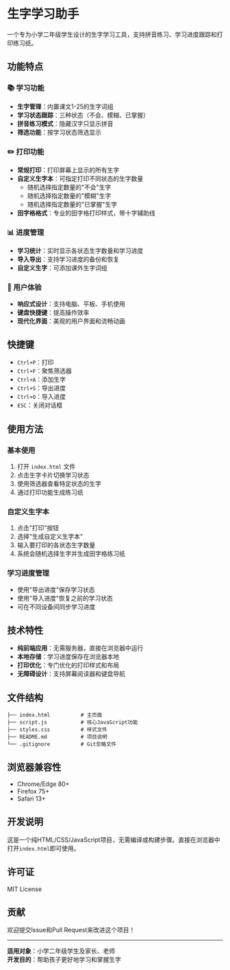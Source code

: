 # 生字学习助手

一个专为小学二年级学生设计的生字学习工具，支持拼音练习、学习进度跟踪和打印练习纸。

## 功能特点

### 📚 学习功能
- **生字管理**：内置课文1-25的生字词组
- **学习状态跟踪**：三种状态（不会、模糊、已掌握）
- **拼音练习模式**：隐藏汉字只显示拼音
- **筛选功能**：按学习状态筛选显示

### ✏️ 打印功能
- **常规打印**：打印屏幕上显示的所有生字
- **自定义生字本**：可指定打印不同状态的生字数量
  - 随机选择指定数量的"不会"生字
  - 随机选择指定数量的"模糊"生字  
  - 随机选择指定数量的"已掌握"生字
- **田字格格式**：专业的田字格打印样式，带十字辅助线

### 📊 进度管理
- **学习统计**：实时显示各状态生字数量和学习进度
- **导入导出**：支持学习进度的备份和恢复
- **自定义生字**：可添加课外生字词组

### 🎯 用户体验
- **响应式设计**：支持电脑、平板、手机使用
- **键盘快捷键**：提高操作效率
- **现代化界面**：美观的用户界面和流畅动画

## 快捷键

- `Ctrl+P`：打印
- `Ctrl+F`：聚焦筛选器
- `Ctrl+A`：添加生字
- `Ctrl+S`：导出进度
- `Ctrl+O`：导入进度
- `ESC`：关闭对话框

## 使用方法

### 基本使用
1. 打开 `index.html` 文件
2. 点击生字卡片切换学习状态
3. 使用筛选器查看特定状态的生字
4. 通过打印功能生成练习纸

### 自定义生字本
1. 点击"打印"按钮
2. 选择"生成自定义生字本"
3. 输入要打印的各状态生字数量
4. 系统会随机选择生字并生成田字格练习纸

### 学习进度管理
- 使用"导出进度"保存学习状态
- 使用"导入进度"恢复之前的学习状态
- 可在不同设备间同步学习进度

## 技术特性

- **纯前端应用**：无需服务器，直接在浏览器中运行
- **本地存储**：学习进度保存在浏览器本地
- **打印优化**：专门优化的打印样式和布局
- **无障碍设计**：支持屏幕阅读器和键盘导航

## 文件结构

```
├── index.html          # 主页面
├── script.js           # 核心JavaScript功能
├── styles.css          # 样式文件
├── README.md           # 项目说明
└── .gitignore          # Git忽略文件
```

## 浏览器兼容性

- Chrome/Edge 80+
- Firefox 75+
- Safari 13+

## 开发说明

这是一个纯HTML/CSS/JavaScript项目，无需编译或构建步骤。直接在浏览器中打开`index.html`即可使用。

## 许可证

MIT License

## 贡献

欢迎提交Issue和Pull Request来改进这个项目！

---

**适用对象**：小学二年级学生及家长、老师  
**开发目的**：帮助孩子更好地学习和掌握生字
